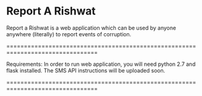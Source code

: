 Report A Rishwat
================================================================================

Report a Rishwat is a web application which can be used by anyone anywhere (literally) to report events of corruption.

================================================================================

Requirements: In order to run web application, you will need python 2.7 and flask installed.
The SMS API instructions will be uploaded soon.

================================================================================
